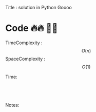 Title :  solution in Python Goooo


# Code 🔥🔥 🚀😄

TimeComplexity : $$O(n)$$
SpaceComplexity : $$O(1)$$

Time: 
```python []

        
```
```Go []

```

Notes:
